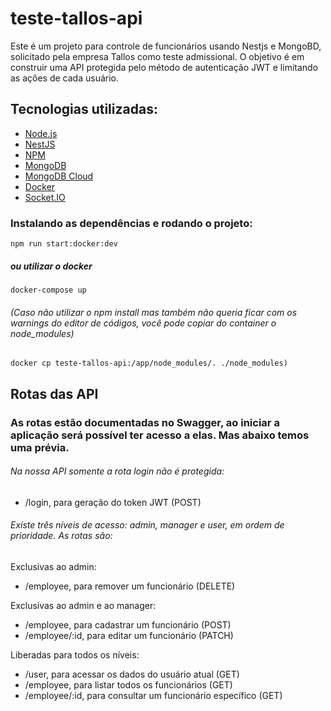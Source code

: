 # teste-tallos-api

Este é um projeto para controle de funcionários usando Nestjs e MongoBD, solicitado pela empresa Tallos como teste admissional. O objetivo é em construir uma API protegida pelo método de autenticação JWT e limitando as ações de cada usuário.

## Tecnologias utilizadas:
  - [Node.js](https://nodejs.org)
  - [NestJS](https://nestjs.com/)
  - [NPM](https://www.npmjs.com/)
  - [MongoDB](https://www.mongodb.com)
  - [MongoDB Cloud](https://www.mongodb.com/pt-br/cloud)
  - [Docker](https://www.docker.com/)
  - [Socket.IO](https://socket.io/)

### Instalando as dependências e rodando o projeto:
```
npm run start:docker:dev
```
##### ou utilizar o docker
```
docker-compose up
```
###### (Caso não utilizar o npm install mas também não queria ficar com os warnings do editor de códigos, você pode copiar do container o node_modules)
```
docker cp teste-tallos-api:/app/node_modules/. ./node_modules)
```

## Rotas das API
### As rotas estão documentadas no Swagger, ao iniciar a aplicação será possível ter acesso a elas. Mas abaixo temos uma prévia.

###### Na nossa API somente a rota login não é protegida:
  - /login, para geração do token JWT (POST)

###### Existe três níveis de acesso: admin, manager e user, em ordem de prioridade. As rotas são:
  Exclusivas ao admin:
  - /employee, para remover um funcionário (DELETE)

  Exclusivas ao admin e ao manager:
  - /employee, para cadastrar um funcionário (POST)
  - /employee/:id, para editar um funcionário (PATCH)

  Liberadas para todos os níveis:
  - /user, para acessar os dados do usuário atual (GET)
  - /employee, para listar todos os funcionários (GET)
  - /employee/:id, para consultar um funcionário específico (GET)